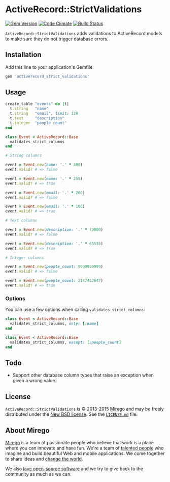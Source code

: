 # ActiveRecord::StrictValidations

[![Gem Version](https://badge.fury.io/rb/activerecord_strict_validations.png)](https://rubygems.org/gems/activerecord_strict_validations)
[![Code Climate](https://codeclimate.com/github/mirego/activerecord_strict_validations.png)](https://codeclimate.com/github/mirego/activerecord_strict_validations)
[![Build Status](https://travis-ci.org/mirego/activerecord_strict_validations.png?branch=master)](https://travis-ci.org/mirego/activerecord_strict_validations)

`ActiveRecord::StrictValidations` adds validations to ActiveRecord models to make sure they do not trigger database errors.

## Installation

Add this line to your application's Gemfile:

```ruby
gem 'activerecord_strict_validations'
```

## Usage

```ruby
create_table "events" do |t|
  t.string   "name"
  t.string   "email", limit: 128
  t.text     "description"
  t.integer  "people_count"
end

class Event < ActiveRecord::Base
  validates_strict_columns
end

# String columns

event = Event.new(name: '.' * 400)
event.valid? # => false

event = Event.new(name: '.' * 255)
event.valid? # => true

event = Event.new(email: '.' * 200)
event.valid? # => false

event = Event.new(email: '.' * 100)
event.valid? # => true

# Text columns

event = Event.new(description: '.' * 70000)
event.valid? # => false

event = Event.new(description: '.' * 65535)
event.valid? # => true

# Integer columns

event = Event.new(people_count: 9999999999)
event.valid? # => false

event = Event.new(people_count: 2147483647)
event.valid? # => true
```

### Options

You can use a few options when calling `validates_strict_columns`:

```ruby
class Event < ActiveRecord::Base
  validates_strict_columns, only: [:name]
end

class Event < ActiveRecord::Base
  validates_strict_columns, except: [:people_count]
end
```

## Todo

* Support other database column types that raise an exception when given a wrong value.

## License

`ActiveRecord::StrictValidations` is © 2013-2015 [Mirego](http://www.mirego.com) and may be freely distributed under the [New BSD license](http://opensource.org/licenses/BSD-3-Clause).  See the [`LICENSE.md`](https://github.com/mirego/activerecord_strict_validations/blob/master/LICENSE.md) file.

## About Mirego

[Mirego](http://mirego.com) is a team of passionate people who believe that work is a place where you can innovate and have fun. We're a team of [talented people](http://life.mirego.com) who imagine and build beautiful Web and mobile applications. We come together to share ideas and [change the world](http://mirego.org).

We also [love open-source software](http://open.mirego.com) and we try to give back to the community as much as we can.
